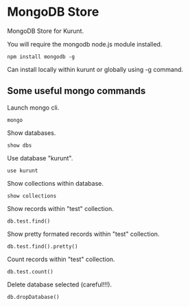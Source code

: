 # MongoDB Store

MongoDB Store for Kurunt.  

You will require the mongodb node.js module installed.
```
npm install mongodb -g
```
Can install locally within kurunt or globally using -g command.

## Some useful mongo commands

Launch mongo cli.
```
mongo
```

Show databases.
```
show dbs
```

Use database "kurunt".
```
use kurunt
```

Show collections within database.
```
show collections
```

Show records within "test" collection.
```
db.test.find()
```

Show pretty formated records within "test" collection.
```
db.test.find().pretty()
```

Count records within "test" collection.
```
db.test.count()
```

Delete database selected (careful!!!).
```
db.dropDatabase()
```

